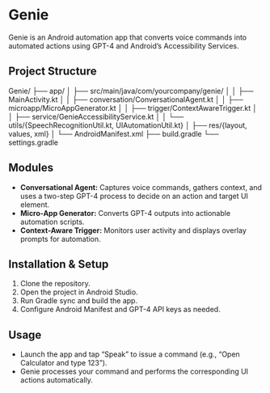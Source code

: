 # Genie

Genie is an Android automation app that converts voice commands into automated actions using GPT-4 and Android’s Accessibility Services.

## Project Structure

Genie/ 
├── app/ │ 
├── src/main/java/com/yourcompany/genie/ 
│ │ ├── MainActivity.kt 
│ │ ├── conversation/ConversationalAgent.kt 
│ │ ├── microapp/MicroAppGenerator.kt 
│ │ ├── trigger/ContextAwareTrigger.kt 
│ │ ├── service/GenieAccessibilityService.kt 
│ │ └── utils/{SpeechRecognitionUtil.kt, UIAutomationUtil.kt} 
│ ├── res/{layout, values, xml} 
│ └── AndroidManifest.xml 
├── build.gradle 
└── settings.gradle


## Modules

- **Conversational Agent:** Captures voice commands, gathers context, and uses a two-step GPT-4 process to decide on an action and target UI element.
- **Micro-App Generator:** Converts GPT-4 outputs into actionable automation scripts.
- **Context-Aware Trigger:** Monitors user activity and displays overlay prompts for automation.

## Installation & Setup

1. Clone the repository.
2. Open the project in Android Studio.
3. Run Gradle sync and build the app.
4. Configure Android Manifest and GPT-4 API keys as needed.

## Usage

- Launch the app and tap “Speak” to issue a command (e.g., “Open Calculator and type 123”).
- Genie processes your command and performs the corresponding UI actions automatically.

